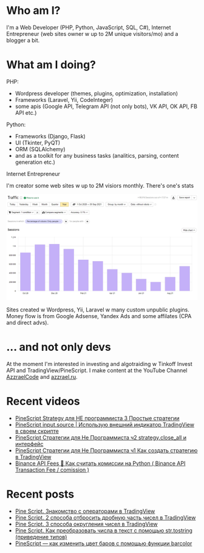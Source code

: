# Who am I?

I'm a Web Developer (PHP, Python, JavaScript, SQL, C#), Internet Entrepreneur (web sites owner w up to 2M unique visitors/mo) and a blogger a bit.

# What am I doing?

PHP:
- Wordpress developer (themes, plugins, optimization, installation) 
- Frameworks (Laravel, Yii, CodeInteger)
- some apis (Google API, Telegram API (not only bots), VK API, OK API, FB API etc.)

Python:
- Frameworks (Django, Flask)
- UI (Tkinter, PyQT)
- ORM (SQLAlchemy)
- and as a toolkit for any business tasks (analitics, parsing, content generation etc.)

Internet Entrepreneur

I'm creator some web sites w up to 2M visiors monthly. There's one's stats

![Unique visitors in 2021](https://github.com/AzzraelCode/AzzraelCode/blob/main/images/n.jpg?raw=true)

Sites created w Wordpress, Yii, Laravel w many custom unpublic plugins. Money flow is from Google Adsense, Yandex Ads and some affilates (CPA and direct advs).

# ... and not only devs

At the moment I'm interested in investing and algotraiding w Tinkoff Invest API and TradingView/PineScript. I make content at the YouTube Channel [AzzraelCode](https://www.youtube.com/channel/UCf6kozNejHoQuFhBDB8cfxA) and [azzrael.ru](https://azzrael.ru). 

# Recent videos

<!-- AZZCODEYT:START -->
- [PineScript Strategy для НЕ программиста 3 Простые стратегии](https://www.youtube.com/watch?v=BsXH4Q7_HzU)
- [PineScript input.source | Использую внешний индикатор TradingView в своем скрипте](https://www.youtube.com/watch?v=c2Vt_bzy0e4)
- [PineScript Стратегии для Не Программиста ч2 strategy.close_all и интерфейс](https://www.youtube.com/watch?v=c_INQKqlVYI)
- [PineScript Стратегии для Не Программиста ч1 Как создать стратегию в TradingView](https://www.youtube.com/watch?v=cVvXhin8hVs)
- [Binance API Fees 🔴 Как считать комиссии на Python &lpar; Binance API Transaction Fee / comission &rpar;](https://www.youtube.com/watch?v=Tz2SIWljMZM)
<!-- AZZCODEYT:END -->


# Recent posts

<!-- AZZRAELRU:START -->
- [Pine Script. Знакомство с операторами в TradingView](https://azzrael.ru/znakomstvo-s-operatorami-tradingview)
- [Pine Script. 2 способа отбросить дробную часть чисел в TradingView](https://azzrael.ru/pine-script-2-sposoba-otbrosit-drobnuyu-chast-chisel-v-tradingview)
- [Pine Script. 3 способа округления чисел в TradingView](https://azzrael.ru/pine-script-3-sposoba-okrugleniya-chisel-v-tradingview)
- [Pine Script. Как преобразовать числа в текст с помощью str.tostring &lpar;приведение типов&rpar;](https://azzrael.ru/pine-script-kak-preobrazovat-chisla-v-tekst-s-pomoshhyu-str-tostring-privedenie-tipov)
- [PineScript — как изменить цвет баров с помощью функции barcolor](https://azzrael.ru/pinescript-kak-izmenit-cvet-barov-s-pomoshhyu-funkcii-barcolor)
<!-- AZZRAELRU:END -->

